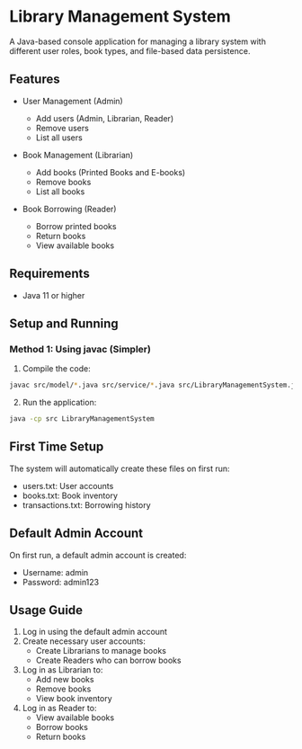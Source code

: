 # Library Management System

A Java-based console application for managing a library system with different user roles, book types, and file-based data persistence.

## Features

- User Management (Admin)
  - Add users (Admin, Librarian, Reader)
  - Remove users
  - List all users

- Book Management (Librarian)
  - Add books (Printed Books and E-books)
  - Remove books
  - List all books

- Book Borrowing (Reader)
  - Borrow printed books
  - Return books
  - View available books

## Requirements

- Java 11 or higher

## Setup and Running

### Method 1: Using javac (Simpler)
1. Compile the code:
```bash
javac src/model/*.java src/service/*.java src/LibraryManagementSystem.java
```

2. Run the application:
```bash
java -cp src LibraryManagementSystem
```

## First Time Setup

The system will automatically create these files on first run:
- users.txt: User accounts
- books.txt: Book inventory
- transactions.txt: Borrowing history

## Default Admin Account

On first run, a default admin account is created:
- Username: admin
- Password: admin123

## Usage Guide

1. Log in using the default admin account
2. Create necessary user accounts:
   - Create Librarians to manage books
   - Create Readers who can borrow books
3. Log in as Librarian to:
   - Add new books
   - Remove books
   - View book inventory
4. Log in as Reader to:
   - View available books
   - Borrow books
   - Return books